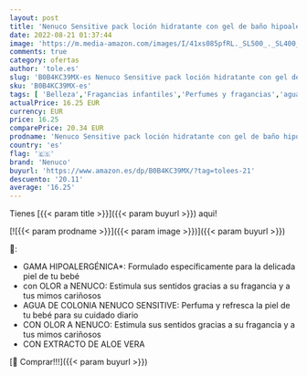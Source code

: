 ```yaml
---
layout: post
title: 'Nenuco Sensitive pack loción hidratante con gel de baño hipoalergénico para bebé  2x400ml + Sensitive Agua de Colonia Hipoalergénica Sin Alcohol para Bebé  Adecuado para Cuerpo y Cabello  175 ml'
date: 2022-08-21 01:37:44
image: 'https://m.media-amazon.com/images/I/41xs085pfRL._SL500_._SL400_.jpg'
comments: true
category: ofertas
author: 'tole.es'
slug: 'B0B4KC39MX-es Nenuco Sensitive pack loción hidratante con gel de baño...'
sku: 'B0B4KC39MX-es'
tags: [ 'Belleza','Fragancias infantiles','Perfumes y fragancias','agua','colonia','de','nenuco','🇪🇸', ]
actualPrice: 16.25 EUR
currency: EUR
price: 16.25
comparePrice: 20.34 EUR
prodname: 'Nenuco Sensitive pack loción hidratante con gel de baño hipoalergénico para bebé  2x400ml + Sensitive Agua de Colonia Hipoalergénica Sin Alcohol para Bebé  Adecuado para Cuerpo y Cabello  175 ml'
country: 'es'
flag: '🇪🇸'
brand: 'Nenuco'
buyurl: 'https://www.amazon.es/dp/B0B4KC39MX/?tag=tolees-21'
descuento: '20.11'
average: '16.25'
---
```


Tienes [{{< param title >}}]({{< param buyurl >}}) aqui!

[![{{< param prodname >}}]({{< param image >}})]({{< param buyurl >}})

🔎:

- GAMA HIPOALERGÉNICA*: Formulado específicamente para la delicada piel de tu bebé
- con OLOR a NENUCO: Estimula sus sentidos gracias a su fragancia y a tus mimos cariñosos
- AGUA DE COLONIA NENUCO SENSITIVE: Perfuma y refresca la piel de tu bebé para su cuidado diario
- CON OLOR A NENUCO: Estimula sus sentidos gracias a su fragancia y a tus mimos cariñosos
- CON EXTRACTO DE ALOE VERA

[🛒 Comprar!!!]({{< param buyurl >}})
